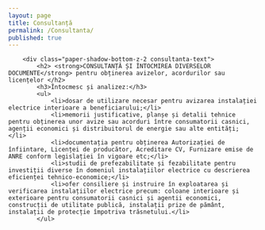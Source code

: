 ```yaml
---
layout: page
title: Consultanță
permalink: /Consultanta/
published: true
---
```


<div class="consultanta"></div>
<div class="consultanta-wrapper">

        <div class="paper-shadow-bottom-z-2 consultanta-text">
            <h2> <strong>CONSULTANȚĂ ȘI ÎNTOCMIREA DIVERSELOR DOCUMENTE</strong> pentru obținerea avizelor, acordurilor sau licențelor </h2>
            <h3>Întocmesc și analizez:</h3>
            <ul>
                <li>dosar de utilizare necesar pentru avizarea instalației electrice interioare a beneficiarului;</li>
                <li>memorii justificative, planșe și detalii tehnice pentru obținerea unor avize sau acorduri între consumatorii casnici, agenții economici și distribuitorul de energie sau alte entități; </li>
                <li>documentația pentru obținerea Autorizației de înfiintare, Licenței de producător, Acreditare CV, Furnizare emise de ANRE conform legislației în vigoare etc;</li>
                <li>studii de prefezabilitate și fezabilitate pentru investiții diverse în domeniul instalațiilor electrice cu descrierea eficienței tehnico-economice;</li>
                <li>ofer consiliere și instruire în exploatarea și verificarea instalațiilor electrice precum: coloane interioare și exterioare pentru consumatorii casnici și agentii economici, construcții de utilitate publică, instalații prize de pământ, instalații de protecție împotriva trăsnetului.</li>
            </ul>
       
</div>
</div>
